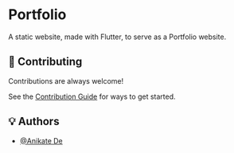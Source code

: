 # Portfolio

A static website, made with Flutter, to serve as a Portfolio website.

## 🤝 Contributing

Contributions are always welcome!

See the [Contribution Guide](contributing.md) for ways to get started.

## 💡 Authors

- [@Anikate De](https://www.github.com/Anikate-De)


